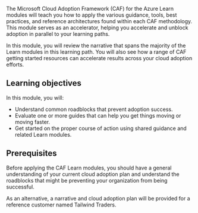 The Microsoft Cloud Adoption Framework (CAF) for the Azure Learn modules will teach you how to apply the various guidance, tools, best practices, and reference architectures found within each CAF methodology. This module serves as an accelerator, helping you accelerate and unblock adoption in parallel to your learning paths.

In this module, you will review the narrative that spans the majority of the Learn modules in this learning path. You will also see how a range of CAF getting started resources can accelerate results across your cloud adoption efforts.

## Learning objectives

In this module, you will:

- Understand common roadblocks that prevent adoption success.
- Evaluate one or more guides that can help you get things moving or moving faster.
- Get started on the proper course of action using shared guidance and related Learn modules.

## Prerequisites

Before applying the CAF Learn modules, you should have a general understanding of your current cloud adoption plan and understand the roadblocks that might be preventing your organization from being successful.

As an alternative, a narrative and cloud adoption plan will be provided for a reference customer named Tailwind Traders.
